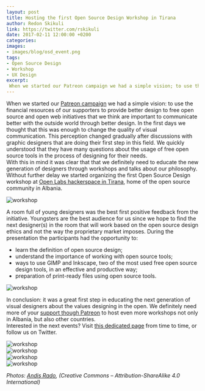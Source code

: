 ```yaml
---
layout: post
title: Hosting the first Open Source Design Workshop in Tirana
author: Redon Skikuli
link: https://twitter.com/rskikuli
date: 2017-02-11 12:00:00 +0200
categories:
images:
- images/blog/osd_event.png
tags:
- Open Source Design
- Workshop
- UX Design
excerpt:
 When we started our Patreon campaign we had a simple vision; to use the financial resources of our supporters to provide better design to free open source and open web initiatives that we think are important to communicate better with the outside world through better design. In the first days we thought that this was […]
---
```


<p>When we started our <a href="https://www.patreon.com/ura" target="blank" rel="noopener">Patreon campaign</a> we had a simple vision: to use the financial resources of our supporters to provide better design to free open source and open web initiatives that we think are important to communicate better with the outside world through better design. In the first days we thought that this was enough to change the quality of visual communication. This perception changed gradually after discussions with graphic designers that are doing their first step in this field. We quickly understood that they have many questions about the usage of free open source tools in the process of designing for their needs.<br /> With this in mind it was clear that that we definitely need to educate the new generation of designers through workshops and talks about our philosophy. Without further delay we started organizing the first Open Source Design workshop at <a href="https://openlabs.cc/" target="blank" rel="noopener">Open Labs hackerspace in Tirana</a>, home of the open source community in Albania.</p>

<div class="large-12 large-centered centered-text columns">
<img class="lazy" data-src="/images/blog/workshop-1.jpg" alt="workshop">
</div>
<div class="two spacing"></div>

<p>A room full of young designers was the best first positive feedback from the initiative. Youngsters are the best audience for us since we hope to find the next designer(s) in the room that will work based on the open source design ethics and not the way the proprietary market imposes.
During the presentation the participants had the opportunity to:
<ul>
<li>learn the definition of open source design;</li>
<li>understand the importance of working with open source tools;</li>
<li>ways to use GIMP and Inkscape, two of the most used free open source design tools, in an effective and productive way;</li>
<li>preparation of print-ready files using open source tools.</li>
</ul>
</p>

<div class="large-12 large-centered centered-text columns">
<img class="lazy" data-src="/images/blog/workshop-2.jpg" alt="workshop">
</div>
<div class="two spacing"></div>

<p>In conclusion: it was a great first step in educating the next generation of visual designers about the values designing in the open. We definitely need more of your <a href="https://www.patreon.com/ura" target="blank" rel="noopener">support though Patreon</a> to host even more workshops not only in Albania, but also other countries.<br /> Interested in the next events? Visit <a href="/events" target="blank">this dedicated page</a> from time to time, or follow us on Twitter.

<div class="large-12 large-centered centered-text columns">
<img class="lazy" data-src="/images/blog/workshop-3.jpg" alt="workshop">
</div>
<div class="two spacing"></div>

<div class="large-12 large-centered centered-text columns">
<img class="lazy" data-src="/images/blog/workshop-4.jpg" alt="workshop">
</div>
<div class="two spacing"></div>

<div class="large-12 large-centered centered-text columns">
<img class="lazy" data-src="/images/blog/workshop-5.jpg" alt="workshop">
</div>
<div class="two spacing"></div>

<div class="large-12 large-centered centered-text columns">
<img class="lazy" data-src="/images/blog/workshop-7.jpg" alt="workshop">
</div>
<div class="two spacing"></div>

<i>Photos: <a href="http://andisrado.com" target="blank" rel="noopener">Andis Rado</a>, (Creative Commons – Attribution-ShareAlike 4.0 International)</i>
